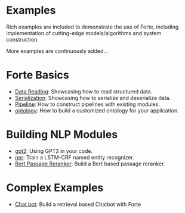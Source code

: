 # Examples #

Rich examples are included to demonstrate the use of Forte, including implementation of cutting-edge models/algorithms 
and system construction.

More examples are continuously added...

# Forte Basics #
* [Data Reading](https://github.com/asyml/forte/tree/master/examples/wiki_parser): Showcasing how to read structured data. 
* [Serialization](https://github.com/asyml/forte/tree/master/examples/serialization): Showcasing how to serialize and deserialize data. 
* [Pipeline](https://github.com/asyml/forte/tree/master/examples/pipelines): How to construct pipelines with existing modules.
* [ontology](https://github.com/asyml/forte/tree/master/examples/ontology): How to build a customized ontology for your application. 

# Building NLP Modules #
* [gpt2](https://github.com/asyml/forte/tree/master/examples/gpt2): Using GPT2 in your code.
* [ner](https://github.com/asyml/forte/tree/master/examples/ner): Train a LSTM-CRF named entity recognizer. 
* [Bert Passage Reranker](https://github.com/asyml/forte/tree/master/examples/passage_reranker): Build a Bert based passage reranker.

# Complex Examples #
* [Chat bot](https://github.com/asyml/forte/tree/master/examples/chatbot): Build a retrieval based Chatbot with Forte
